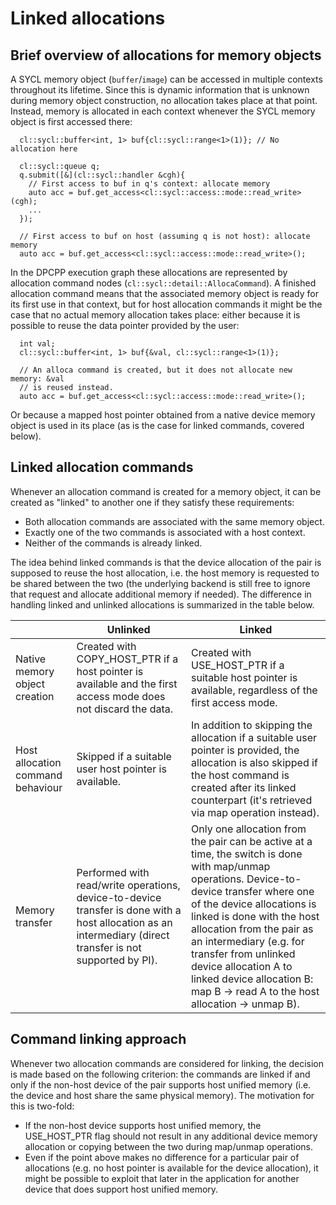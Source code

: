 # Linked allocations

## Brief overview of allocations for memory objects

A SYCL memory object (`buffer`/`image`) can be accessed in multiple contexts
throughout its lifetime. Since this is dynamic information that is unknown
during memory object construction, no allocation takes place at that point.
Instead, memory is allocated in each context whenever the SYCL memory object
is first accessed there:

```
  cl::sycl::buffer<int, 1> buf{cl::sycl::range<1>(1)}; // No allocation here

  cl::sycl::queue q;
  q.submit([&](cl::sycl::handler &cgh){
    // First access to buf in q's context: allocate memory
    auto acc = buf.get_access<cl::sycl::access::mode::read_write>(cgh);
	...
  });

  // First access to buf on host (assuming q is not host): allocate memory
  auto acc = buf.get_access<cl::sycl::access::mode::read_write>();
```

In the DPCPP execution graph these allocations are represented by allocation
command nodes (`cl::sycl::detail::AllocaCommand`). A finished allocation
command means that the associated memory object is ready for its first use in
that context, but for host allocation commands it might be the case that no
actual memory allocation takes place: either because it is possible to reuse the
data pointer provided by the user:

```
  int val;
  cl::sycl::buffer<int, 1> buf{&val, cl::sycl::range<1>(1)};

  // An alloca command is created, but it does not allocate new memory: &val
  // is reused instead.
  auto acc = buf.get_access<cl::sycl::access::mode::read_write>();
```

Or because a mapped host pointer obtained from a native device memory object
is used in its place (as is the case for linked commands, covered below).

## Linked allocation commands

Whenever an allocation command is created for a memory object, it can be created
as "linked" to another one if they satisfy these requirements:
- Both allocation commands are associated with the same memory object.
- Exactly one of the two commands is associated with a host context.
- Neither of the commands is already linked.

The idea behind linked commands is that the device allocation of the pair is
supposed to reuse the host allocation, i.e. the host memory is requested to be
shared between the two (the underlying backend is still free to ignore that
request and allocate additional memory if needed). The difference in handling
linked and unlinked allocations is summarized in the table below.

|   | Unlinked | Linked |
| - | -------- | ------ |
| Native memory object creation | Created with COPY_HOST_PTR if a host pointer is available and the first access mode does not discard the data. | Created with USE_HOST_PTR if a suitable host pointer is available, regardless of the first access mode. |
| Host allocation command behaviour | Skipped if a suitable user host pointer is available. | In addition to skipping the allocation if a suitable user pointer is provided, the allocation is also skipped if the host command is created after its linked counterpart (it's retrieved via map operation instead). |
| Memory transfer | Performed with read/write operations, device-to-device transfer is done with a host allocation as an intermediary (direct transfer is not supported by PI). | Only one allocation from the pair can be active at a time, the switch is done with map/unmap operations. Device-to-device transfer where one of the device allocations is linked is done with the host allocation from the pair as an intermediary (e.g. for transfer from unlinked device allocation A to linked device allocation B: map B -> read A to the host allocation -> unmap B). |

## Command linking approach

Whenever two allocation commands are considered for linking, the decision is
made based on the following criterion: the commands are linked if and only if
the non-host device of the pair supports host unified memory (i.e. the device
and host share the same physical memory). The motivation for this is two-fold:
- If the non-host device supports host unified memory, the USE_HOST_PTR flag
should not result in any additional device memory allocation or copying between
the two during map/unmap operations.
- Even if the point above makes no difference for a particular pair of
allocations (e.g. no host pointer is available for the device allocation),
it might be possible to exploit that later in the application for another device
that does support host unified memory.
